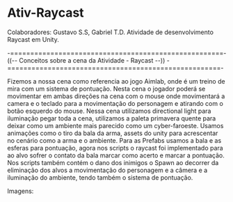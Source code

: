 # Ativ-Raycast
Colaboradores: Gustavo S.S, Gabriel T.D.  Atividade de desenvolvimento Raycast em Unity.


-=====================================================- 
((-- Conceitos sobre a cena da Atividade - Raycast --))
-=====================================================-

Fizemos a nossa cena como referencia ao jogo Aimlab, onde é um treino de mira com um sistema de pontuação.
Nesta cena o jogador poderá se movimentar em ambas direções na cena com o mouse onde movimentará a camera e o teclado para a movimentação do personagem e atirando com o botão esquerdo do mouse.
Nessa cena utilizamos directional light para iluminação pegar toda a cena, utilizamos a paleta primavera quente para deixar como um ambiente mais parecido como um cyber-faroeste. Usamos animações como o tiro da bala da arma, assets do unity para acrescentar no cenário como a arma e o ambiente.
Para as Prefabs usamos a bala e as esferas para pontuação, agora nos scripts o raycast foi implementado para ao alvo sofrer o contato da bala marcar como acerto e marcar a pontuação. Nos scripts também contém o dano dos inimigos o Spawn ao decorrer da eliminação dos alvos a movimentação do personagem e a câmera e a iluminação do ambiente, tendo também o sistema de pontuação.



Imagens:
